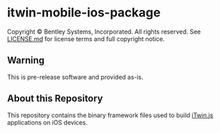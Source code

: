 ﻿# itwin-mobile-ios-package

Copyright © Bentley Systems, Incorporated. All rights reserved. See [LICENSE.md](./LICENSE.md) for license terms and full copyright notice.

## Warning

This is pre-release software and provided as-is.

## About this Repository

This repository contains the binary framework files used to build [iTwin.js](http://www.itwinjs.org) applications on iOS devices.
